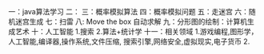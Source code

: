 一：java算法学习
二：
三：概率模拟算法
四：概率模拟问题
五：走迷宫
六：随机迷宫生成
七：扫雷
八: Move the box 自动求解
九：分形图的绘制：计算机生成艺术
十：人工智能
    1.搜索
    2.算法+统计学
十一：相关领域
    1.游戏编程,图形学，人工智能,编译器,操作系统,文件压缩,
        搜索引擎,网络安全,虚拟现实,电子货币
    2.